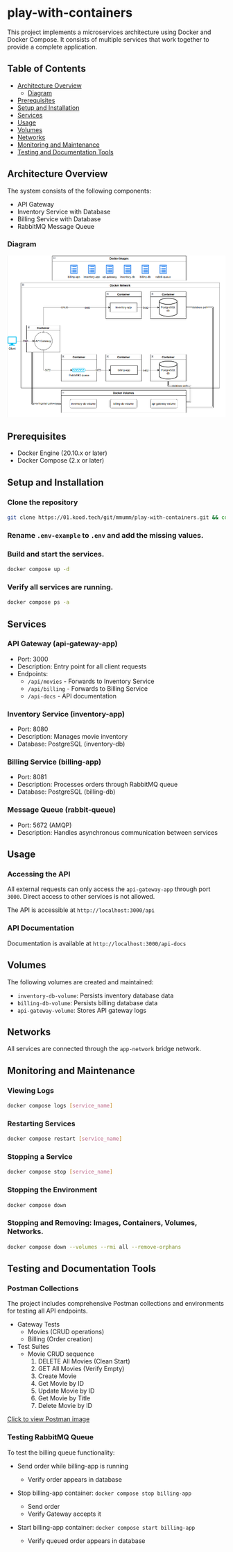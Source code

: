# play-with-containers

This project implements a microservices architecture using Docker and Docker Compose. It consists of multiple services that work together to provide a complete application.

## Table of Contents

- [Architecture Overview](#architecture-overview)
  - [Diagram](#diagram)
- [Prerequisites](#prerequisites)
- [Setup and Installation](#setup-and-installation)
- [Services](#services)
- [Usage](#usage)
- [Volumes](#volumes)
- [Networks](#networks)
- [Monitoring and Maintenance](#monitoring-and-maintenance)
- [Testing and Documentation Tools](#testing-and-documentation-tools)

## Architecture Overview

The system consists of the following components:

- API Gateway
- Inventory Service with Database
- Billing Service with Database
- RabbitMQ Message Queue

### Diagram

![diagram](/image/diagram.png)

## Prerequisites

- Docker Engine (20.10.x or later)
- Docker Compose (2.x or later)

## Setup and Installation

### Clone the repository

```bash
git clone https://01.kood.tech/git/mmumm/play-with-containers.git && cd play-with-containers
```

### Rename `.env-example` to `.env` and add the missing values.

### Build and start the services.

```bash
docker compose up -d
```

### Verify all services are running.

```bash
docker compose ps -a
```

## Services

### API Gateway (api-gateway-app)

- Port: 3000
- Description: Entry point for all client requests
- Endpoints:
  - `/api/movies` - Forwards to Inventory Service
  - `/api/billing` - Forwards to Billing Service
  - `/api-docs` - API documentation

### Inventory Service (inventory-app)

- Port: 8080
- Description: Manages movie inventory
- Database: PostgreSQL (inventory-db)

### Billing Service (billing-app)

- Port: 8081
- Description: Processes orders through RabbitMQ queue
- Database: PostgreSQL (billing-db)

### Message Queue (rabbit-queue)

- Port: 5672 (AMQP)
- Description: Handles asynchronous communication between services

## Usage

### Accessing the API

All external requests can only access the `api-gateway-app` through port `3000`. Direct access to other services is not allowed.

The API is accessible at `http://localhost:3000/api`

### API Documentation

Documentation is available at `http://localhost:3000/api-docs`

## Volumes

The following volumes are created and maintained:

- `inventory-db-volume`: Persists inventory database data
- `billing-db-volume`: Persists billing database data
- `api-gateway-volume`: Stores API gateway logs

## Networks

All services are connected through the `app-network` bridge network.

## Monitoring and Maintenance

### Viewing Logs

```bash
docker compose logs [service_name]
```

### Restarting Services

```bash
docker compose restart [service_name]
```

### Stopping a Service

```bash
docker compose stop [service_name]
```

### Stopping the Environment

```bash
docker compose down
```

### Stopping and Removing: Images, Containers, Volumes, Networks.

```bash
docker compose down --volumes --rmi all --remove-orphans
```

## Testing and Documentation Tools

### Postman Collections

The project includes comprehensive Postman collections and environments for testing all API endpoints.

- Gateway Tests
  - Movies (CRUD operations)
  - Billing (Order creation)
- Test Suites
  - Movie CRUD sequence
    1. DELETE All Movies (Clean Start)
    2. GET All Movies (Verify Empty)
    3. Create Movie
    4. Get Movie by ID
    5. Update Movie by ID
    6. Get Movie by Title
    7. Delete Movie by ID

[Click to view Postman image](./image/postman.png)

### Testing RabbitMQ Queue

To test the billing queue functionality:

- Send order while billing-app is running

  - Verify order appears in database

- Stop billing-app container: `docker compose stop billing-app`

  - Send order
  - Verify Gateway accepts it

- Start billing-app container: `docker compose start billing-app`

  - Verify queued order appears in database

